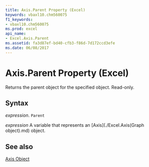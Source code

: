 ```yaml
---
title: Axis.Parent Property (Excel)
keywords: vbaxl10.chm560075
f1_keywords:
- vbaxl10.chm560075
ms.prod: excel
api_name:
- Excel.Axis.Parent
ms.assetid: fa3d87ef-bd40-cfb3-f86d-7d172ccd3efe
ms.date: 06/08/2017
---
```



# Axis.Parent Property (Excel)

Returns the parent object for the specified object. Read-only.


## Syntax

 _expression_. `Parent`

 _expression_ A variable that represents an [Axis](./Excel.Axis(Graph object).md) object.


## See also


[Axis Object](Excel.Axis(objec).md)

